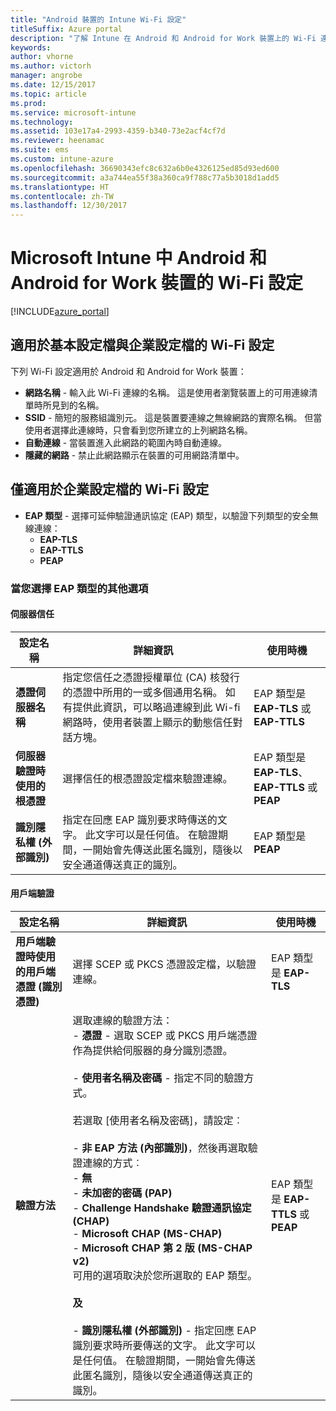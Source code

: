 ```yaml
---
title: "Android 裝置的 Intune Wi-Fi 設定"
titleSuffix: Azure portal
description: "了解 Intune 在 Android 和 Android for Work 裝置上的 Wi-Fi 連線設定。"
keywords: 
author: vhorne
ms.author: victorh
manager: angrobe
ms.date: 12/15/2017
ms.topic: article
ms.prod: 
ms.service: microsoft-intune
ms.technology: 
ms.assetid: 103e17a4-2993-4359-b340-73e2acf4cf7d
ms.reviewer: heenamac
ms.suite: ems
ms.custom: intune-azure
ms.openlocfilehash: 36690343efc8c632a6b0e4326125ed85d93ed600
ms.sourcegitcommit: a3a744ea55f38a360ca9f788c77a5b3018d1add5
ms.translationtype: HT
ms.contentlocale: zh-TW
ms.lasthandoff: 12/30/2017
---
```

# <a name="wi-fi-settings-for-android-and-android-for-work-devices-in-microsoft-intune"></a>Microsoft Intune 中 Android 和 Android for Work 裝置的 Wi-Fi 設定

[!INCLUDE[azure_portal](./includes/azure_portal.md)]

## <a name="wi-fi-settings-for-basic-and-enterprise-profiles"></a>適用於基本設定檔與企業設定檔的 Wi-Fi 設定

下列 Wi-Fi 設定適用於 Android 和 Android for Work 裝置：

- **網路名稱** - 輸入此 Wi-Fi 連線的名稱。 這是使用者瀏覽裝置上的可用連線清單時所見到的名稱。
- **SSID** - 簡短的服務組識別元。 這是裝置要連線之無線網路的實際名稱。 但當使用者選擇此連線時，只會看到您所建立的上列網路名稱。
- **自動連線** - 當裝置進入此網路的範圍內時自動連線。
- **隱藏的網路** - 禁止此網路顯示在裝置的可用網路清單中。


## <a name="wi-fi-settings-for-enterprise-profiles-only"></a>僅適用於企業設定檔的 Wi-Fi 設定

- **EAP 類型** - 選擇可延伸驗證通訊協定 (EAP) 類型，以驗證下列類型的安全無線連線：
    - **EAP-TLS**
    - **EAP-TTLS**
    - **PEAP**

### <a name="further-options-when-you-choose-an-eap-type"></a>當您選擇 EAP 類型的其他選項

#### <a name="server-trust"></a>伺服器信任



|設定名稱|詳細資訊|使用時機|
|-------------|---------------|-----------|
|**憑證伺服器名稱**|指定您信任之憑證授權單位 (CA) 核發行的憑證中所用的一或多個通用名稱。 如有提供此資訊，可以略過連線到此 Wi-fi 網路時，使用者裝置上顯示的動態信任對話方塊。|EAP 類型是 **EAP-TLS** 或 **EAP-TTLS**|
|**伺服器驗證時使用的根憑證**|選擇信任的根憑證設定檔來驗證連線。 |EAP 類型是 **EAP-TLS**、**EAP-TTLS** 或 **PEAP**|
|**識別隱私權 (外部識別)**|指定在回應 EAP 識別要求時傳送的文字。 此文字可以是任何值。 在驗證期間，一開始會先傳送此匿名識別，隨後以安全通道傳送真正的識別。|EAP 類型是 **PEAP**|


#### <a name="client-authentication"></a>用戶端驗證


|設定名稱|詳細資訊|使用時機|
|----------|--------------|----------|
|**用戶端驗證時使用的用戶端憑證 (識別憑證)**|選擇 SCEP 或 PKCS 憑證設定檔，以驗證連線。|EAP 類型是 **EAP-TLS**|
|**驗證方法**|選取連線的驗證方法：<br>- **憑證** - 選取 SCEP 或 PKCS 用戶端憑證作為提供給伺服器的身分識別憑證。<br><br>- **使用者名稱及密碼** - 指定不同的驗證方式。 <br><br>若選取 [使用者名稱及密碼]，請設定︰<br><br>-  **非 EAP 方法 (內部識別)**，然後再選取驗證連線的方式︰<br>- **無**<br>- **未加密的密碼 (PAP)**<br>- **Challenge Handshake 驗證通訊協定 (CHAP)**<br>- **Microsoft CHAP (MS-CHAP)**<br>- **Microsoft CHAP 第 2 版 (MS-CHAP v2)**<br>可用的選項取決於您所選取的 EAP 類型。<br><br>**及**<br><br>- **識別隱私權 (外部識別)** - 指定回應 EAP 識別要求時所要傳送的文字。 此文字可以是任何值。 在驗證期間，一開始會先傳送此匿名識別，隨後以安全通道傳送真正的識別。|EAP 類型是 **EAP-TTLS** 或 **PEAP**|
